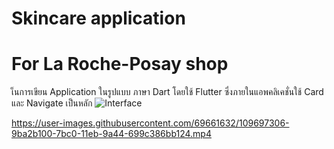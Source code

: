 # Skincare application
# For La Roche-Posay shop

เ็นการเขียน Application ในรูปแบบ ภาษา Dart โดยใช้ Flutter 
ซึ่งภายในแอพคลิเคชั่นใช้ Card และ Navigate เป็นหลัก
![Interface](../assets/product/1.png)


https://user-images.githubusercontent.com/69661632/109697306-9ba2b100-7bc0-11eb-9a44-699c386bb124.mp4

